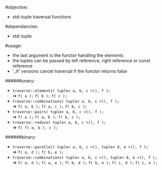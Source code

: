 #objective:
  * std::tuple traversal functions
 
#dependancies:
  * std::tuple

#usage:
  * the last argument is the functor handling the elements
  * the tuples can be passed by left reference, right reference or const reference
  * '_if' versions cancel traversal if the functor returns false
    
######unary:
  * `traverse::elements( tuple< a, b, c >(), f );`  
  => `f( a );` `f( b );` `f( c );`
  * `traverse::combinations( tuple< a, b, c >(), f );`  
  => `f( a, b );` `f( a, c );` `f( b, c );`
  * `traverse::pairs( tuple< a, b, c >(), f );`  
  => `f( a );` `f( a, b );` `f( b, c );`
  * `traverse::reduce( tuple< a, b, c >(), f );`  
  => `f( f( a, b ), c );`
 
######binary:
  * `traverse::parallel( tuple< a, b, c >(), tuple< d, e >(), f );`  
  => `f( a, d );` `f( b, e );`
  * `traverse::combinations( tuple< a, b, c >(), tuple< d, e >(), f );`  
  => `f( a, d );` `f( a, e );` `f( b, d );` `f( b, e );` `f( c, d );` `f( c, e );`
 
